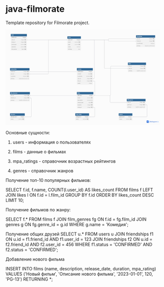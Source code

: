 # java-filmorate
Template repository for Filmorate project.

![Filmorate_schema](./src/main/resources/Filmorate.png)

 Основные сущности:

1) users - информация о пользователях

2) films - данные о фильмах

3) mpa_ratings - справочник возрастных рейтингов

4) genres - справочник жанров

Получение топ-10 популярных фильмов: 

SELECT f.id, f.name, COUNT(l.user_id) AS likes_count
FROM films f
LEFT JOIN likes l ON f.id = l.film_id
GROUP BY f.id
ORDER BY likes_count DESC
LIMIT 10;

Получение фильмов по жанру:

SELECT f.*
FROM films f
JOIN film_genres fg ON f.id = fg.film_id
JOIN genres g ON fg.genre_id = g.id
WHERE g.name = 'Комедия';

Получение общих друзей SELECT u.*
FROM users u
JOIN friendships f1 ON u.id = f1.friend_id AND f1.user_id = 123
JOIN friendships f2 ON u.id = f2.friend_id AND f2.user_id = 456
WHERE f1.status = 'CONFIRMED' AND f2.status = 'CONFIRMED';

Добавление нового фильма

INSERT INTO films (name, description, release_date, duration, mpa_rating)
VALUES ('Новый фильм', 'Описание нового фильма', '2023-01-01', 120, 'PG-13')
RETURNING *;